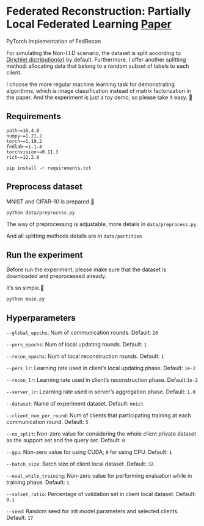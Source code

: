 # Federated Reconstruction: Partially Local Federated Learning [Paper](https://proceedings.neurips.cc/paper/2021/hash/5d44a2b0d85aa1a4dd3f218be6422c66-Abstract.html)

PyTorch Implementation of FedRecon

For simulating the Non-I.I.D scenario, the dataset is split according to [Dirichlet distribution($\alpha$)](https://arxiv.org/abs/1909.06335) by default. Furthermore, I offer another splitting method: allocating data that belong to a random subset of labels to each client.

I choose the more regular machine learning task for demonstrating algorithms, which is image classification instead of matrix factorization in the paper. And the experiment is just a toy demo, so please take it easy. 🤣

## Requirements
```
path~=16.4.0
numpy~=1.21.2
torch~=1.10.2
fedlab~=1.1.4
torchvision~=0.11.3
rich~=12.2.0
```

```
pip install -r requirements.txt
```

## Preprocess dataset

MNIST and CIFAR-10 is prepared.🌟

```
python data/preprocess.py
```

The way of preprocessing is adjustable, more details in `data/preprocess.py`.

And all splitting methods details are in `data/partition`



## Run the experiment

Before run the experiment, please make sure that the dataset is downloaded and preprocessed already.

It’s so simple.🤪 

```
python main.py
```



## Hyperparameters

`--global_epochs`: Num of communication rounds. Default: `20`

`--pers_epochs`: Num of local updating rounds. Default: `1`

`--recon_epochs`: Num of local reconstruction rounds. Default: `1`

`--pers_lr`: Learning rate used in client’s local updating phase. Default: `1e-2`

`--recon_lr`: Learning rate used in client’s reconstruction phase. Default:`1e-2`

`--server_lr`: Learning rate used in server’s aggregation phase. Default: `1.0`

`--dataset`: Name of experiment dataset. Default: `mnist`

`--client_num_per_round`: Num of clients that participating training at each communication round. Default: `5`

`--no_split`: Non-zero value for considering the whole client private dataset as the support set and the query set. Default: `0`

`--gpu`: Non-zero value for using CUDA; `0` for using CPU. Default: `1`

`--batch_size`: Batch size of client local dataset. Default: `32`.

`--eval_while_training`: Non-zero value for performing evaluation while in training phase. Default: `1`

`--valset_ratio`: Percentage of validation set in client local dataset. Default: `0.1`

`--seed`: Random seed for init model parameters and selected clients. Default: `17`
